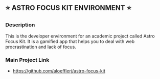 ## :star: ASTRO FOCUS KIT ENVIRONMENT :star:

### Description
This is the developer environment for an academic project called Astro Focus Kit. It is a gamified app that helps you to deal with web procrastination and lack of focus.

### Main Project Link
- https://github.com/aloefflerj/astro-focus-kit
